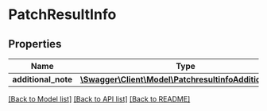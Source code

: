 # PatchResultInfo

## Properties
Name | Type | Description | Notes
------------ | ------------- | ------------- | -------------
**additional_note** | [**\Swagger\Client\Model\PatchresultinfoAdditionalNote**](PatchresultinfoAdditionalNote.md) |  | [optional] 

[[Back to Model list]](../README.md#documentation-for-models) [[Back to API list]](../README.md#documentation-for-api-endpoints) [[Back to README]](../README.md)


